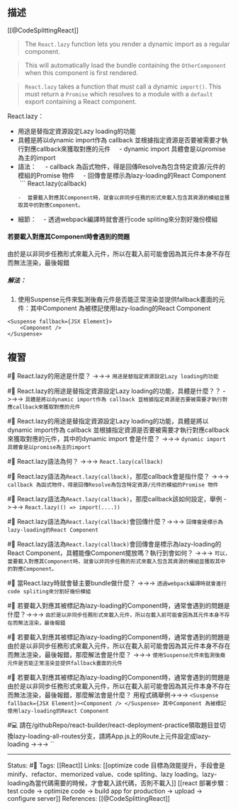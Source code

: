 
## 描述

[[@CodeSplittingReact]]
> The `React.lazy` function lets you render a dynamic import as a regular component.

> This will automatically load the bundle containing the `OtherComponent` when this component is first rendered.

> `React.lazy` takes a function that must call a dynamic `import()`. This must return a `Promise` which resolves to a module with a `default` export containing a React component.



React.lazy：
- 用途是替指定資源設定Lazy loading的功能
- 具體是將以dynamic import作為 callback 並根據指定資源是否要被需要才執行對應callback來獲取對應的元件
    - dynamic import 具體會是以promise為主的import
- 語法：
    - callback 為函式物件，得是回傳Resolve為包含特定資源/元件的模組的Promise 物件
    - 回傳會是標示為lazy-loading的React Component
	 ```
	React.lazy(callback)
	```
   -  當要載入對應其Component時，就會以非同步任務的形式來載入包含其資源的模組並獲取其中的對應Component。
- 細節：
   - 透過webpack編譯時就會進行code spliting來分割好幾份模組

#### 若要載入對應其Component時會遇到的問題
由於是以非同步任務形式來載入元件，所以在載入前可能會因為其元件本身不存在而無法渲染，最後報錯


##### 解法：
1. 使用Suspense元件來監測後裔元件是否能正常渲染並提供fallback畫面的元件：其中Component 為被標記使用lazy-loading的React Component

```
<Suspense fallback={JSX Element}>
	<Component />
</Suspense>
```


## 複習

#🧠 React.lazy的用途是什麼？ ->->-> `用途是替指定資源設定Lazy loading的功能`
<!--SR:!2023-01-04,10,250-->

#🧠 React.lazy的用途是替指定資源設定Lazy loading的功能，具體是什麼？？ ->->-> `具體是將以dynamic import作為 callback 並根據指定資源是否要被需要才執行對應callback來獲取對應的元件`
<!--SR:!2023-01-04,10,250-->

#🧠 React.lazy的用途是替指定資源設定Lazy loading的功能，具體是將以dynamic import作為 callback 並根據指定資源是否要被需要才執行對應callback來獲取對應的元件，其中的dynamic import 會是什麼？ ->->-> `dynamic import 具體會是以promise為主的import`
<!--SR:!2023-01-29,26,250-->

#🧠 React.lazy語法為何？ ->->-> `React.lazy(callback)`
<!--SR:!2023-01-23,21,250-->

#🧠 React.lazy語法為`React.lazy(callback)`，那麼callback會是指什麼？ ->->-> `callback 為函式物件，得是回傳Resolve為包含特定資源/元件的模組的Promise 物件`
<!--SR:!2023-01-04,10,250-->

#🧠 React.lazy語法為`React.lazy(callback)`，那麼callback該如何設定，舉例 ->->-> `React.lazy(() => import(....))`
<!--SR:!2023-01-23,21,250-->


#🧠 React.lazy語法為`React.lazy(callback)`會回傳什麼？->->-> `回傳會是標示為lazy-loading的React Component`
<!--SR:!2023-01-04,10,250-->


#🧠 React.lazy語法為`React.lazy(callback)`會回傳會是標示為lazy-loading的React Component，具體能像Component擺放嗎？執行到會如何？ ->->-> `可以， 當要載入對應其Component時，就會以非同步任務的形式來載入包含其資源的模組並獲取其中的對應Component。`
<!--SR:!2023-01-04,10,250-->

#🧠 當React.lazy時就會替主要bundle做什麼？ ->->-> `透過webpack編譯時就會進行code spliting來分割好幾份模組`
<!--SR:!2023-01-04,10,250-->

#🧠 若要載入對應其被標記為lazy-loading的Component時，通常會遇到的問題是什麼？->->-> `由於是以非同步任務形式來載入元件，所以在載入前可能會因為其元件本身不存在而無法渲染，最後報錯`
<!--SR:!2023-01-16,16,250-->


#🧠 若要載入對應其被標記為lazy-loading的Component時，通常會遇到的問題是由於是以非同步任務形式來載入元件，所以在載入前可能會因為其元件本身不存在而無法渲染，最後報錯，那麼解法會是什麼？ ->->-> `使用Suspense元件來監測後裔元件是否能正常渲染並提供fallback畫面的元件`
<!--SR:!2023-01-04,10,250-->

#🧠 若要載入對應其被標記為lazy-loading的Component時，通常會遇到的問題是由於是以非同步任務形式來載入元件，所以在載入前可能會因為其元件本身不存在而無法渲染，最後報錯，那麼解法會是什麼？ 用程式碼舉例->->-> `<Suspense fallback={JSX Element}><Component /> </Suspense> 其中Component 為被標記使用lazy-loading的React Component`
<!--SR:!2023-01-22,20,250-->

#💻 請在/githubRepo/react-builder/react-deployment-practice領取題目並切換lazy-loading-all-routes分支，請將App.js上的Route上元件設定成lazy-loading  ->->-> ``
<!--SR:!2023-01-03,9,250-->


---
Status: #🌱 
Tags:
[[React]]
Links:
[[optimize code 目標為效能提升，手段會是minify、refactor、memorized value、code spliting、lazy loading。lazy-loading為當代碼需要的時候，才會載入該代碼，否則不載入]]
[[react 部署步驟：test code -> optimize code -> build app for production -> upload -> configure server]]
References:
[[@CodeSplittingReact]]